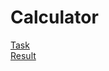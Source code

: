 # Calculator
[Task](https://github.com/rolling-scopes-school/tasks/blob/master/tasks/stage-0/projects.md#task-1-calculator)  
[Result](https://AndyDevUnity.github.io/Calculator/)
